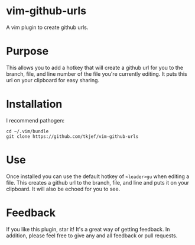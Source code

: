 vim-github-urls
================

A vim plugin to create github urls.

Purpose
================

This allows you to add a hotkey that will create a github url for you to the branch, file, and line number of the file you're currently editing.  It puts this url on your clipboard for easy sharing.

Installation
================
I recommend pathogen:
```
cd ~/.vim/bundle
git clone https://github.com/tkjef/vim-github-urls
```

Use
================
Once installed you can use the default hotkey of `<leader>gu` when editing a file.  This creates a github url to the branch, file, and line and puts it on your clipboard. It will also be echoed for you to see.  

Feedback
================
If you like this plugin, star it! It's a great way of getting feedback.
In addition, please feel free to give any and all feedback or pull requests.
